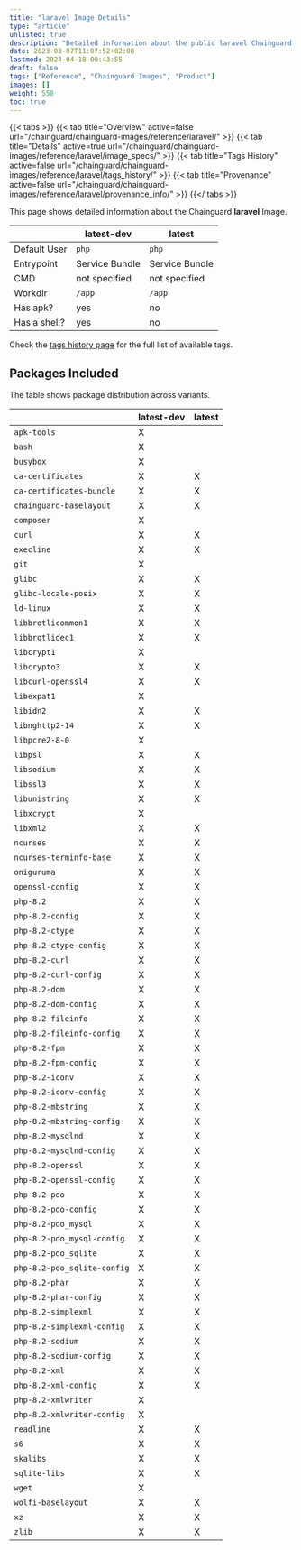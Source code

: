 ```yaml
---
title: "laravel Image Details"
type: "article"
unlisted: true
description: "Detailed information about the public laravel Chainguard Image."
date: 2023-03-07T11:07:52+02:00
lastmod: 2024-04-18 00:43:55
draft: false
tags: ["Reference", "Chainguard Images", "Product"]
images: []
weight: 550
toc: true
---
```


{{< tabs >}}
{{< tab title="Overview" active=false url="/chainguard/chainguard-images/reference/laravel/" >}}
{{< tab title="Details" active=true url="/chainguard/chainguard-images/reference/laravel/image_specs/" >}}
{{< tab title="Tags History" active=false url="/chainguard/chainguard-images/reference/laravel/tags_history/" >}}
{{< tab title="Provenance" active=false url="/chainguard/chainguard-images/reference/laravel/provenance_info/" >}}
{{</ tabs >}}

This page shows detailed information about the Chainguard **laravel** Image.

|              | latest-dev     | latest         |
|--------------|----------------|----------------|
| Default User | `php`          | `php`          |
| Entrypoint   | Service Bundle | Service Bundle |
| CMD          | not specified  | not specified  |
| Workdir      | `/app`         | `/app`         |
| Has apk?     | yes            | no             |
| Has a shell? | yes            | no             |

Check the [tags history page](/chainguard/chainguard-images/reference/laravel/tags_history/) for the full list of available tags.

## Packages Included
The table shows package distribution across variants.

|                             | latest-dev | latest |
|-----------------------------|------------|--------|
| `apk-tools`                 | X          |        |
| `bash`                      | X          |        |
| `busybox`                   | X          |        |
| `ca-certificates`           | X          | X      |
| `ca-certificates-bundle`    | X          | X      |
| `chainguard-baselayout`     | X          | X      |
| `composer`                  | X          |        |
| `curl`                      | X          | X      |
| `execline`                  | X          | X      |
| `git`                       | X          |        |
| `glibc`                     | X          | X      |
| `glibc-locale-posix`        | X          | X      |
| `ld-linux`                  | X          | X      |
| `libbrotlicommon1`          | X          | X      |
| `libbrotlidec1`             | X          | X      |
| `libcrypt1`                 | X          |        |
| `libcrypto3`                | X          | X      |
| `libcurl-openssl4`          | X          | X      |
| `libexpat1`                 | X          |        |
| `libidn2`                   | X          | X      |
| `libnghttp2-14`             | X          | X      |
| `libpcre2-8-0`              | X          |        |
| `libpsl`                    | X          | X      |
| `libsodium`                 | X          | X      |
| `libssl3`                   | X          | X      |
| `libunistring`              | X          | X      |
| `libxcrypt`                 | X          |        |
| `libxml2`                   | X          | X      |
| `ncurses`                   | X          | X      |
| `ncurses-terminfo-base`     | X          | X      |
| `oniguruma`                 | X          | X      |
| `openssl-config`            | X          | X      |
| `php-8.2`                   | X          | X      |
| `php-8.2-config`            | X          | X      |
| `php-8.2-ctype`             | X          | X      |
| `php-8.2-ctype-config`      | X          | X      |
| `php-8.2-curl`              | X          | X      |
| `php-8.2-curl-config`       | X          | X      |
| `php-8.2-dom`               | X          | X      |
| `php-8.2-dom-config`        | X          | X      |
| `php-8.2-fileinfo`          | X          | X      |
| `php-8.2-fileinfo-config`   | X          | X      |
| `php-8.2-fpm`               | X          | X      |
| `php-8.2-fpm-config`        | X          | X      |
| `php-8.2-iconv`             | X          | X      |
| `php-8.2-iconv-config`      | X          | X      |
| `php-8.2-mbstring`          | X          | X      |
| `php-8.2-mbstring-config`   | X          | X      |
| `php-8.2-mysqlnd`           | X          | X      |
| `php-8.2-mysqlnd-config`    | X          | X      |
| `php-8.2-openssl`           | X          | X      |
| `php-8.2-openssl-config`    | X          | X      |
| `php-8.2-pdo`               | X          | X      |
| `php-8.2-pdo-config`        | X          | X      |
| `php-8.2-pdo_mysql`         | X          | X      |
| `php-8.2-pdo_mysql-config`  | X          | X      |
| `php-8.2-pdo_sqlite`        | X          | X      |
| `php-8.2-pdo_sqlite-config` | X          | X      |
| `php-8.2-phar`              | X          | X      |
| `php-8.2-phar-config`       | X          | X      |
| `php-8.2-simplexml`         | X          | X      |
| `php-8.2-simplexml-config`  | X          | X      |
| `php-8.2-sodium`            | X          | X      |
| `php-8.2-sodium-config`     | X          | X      |
| `php-8.2-xml`               | X          | X      |
| `php-8.2-xml-config`        | X          | X      |
| `php-8.2-xmlwriter`         | X          |        |
| `php-8.2-xmlwriter-config`  | X          |        |
| `readline`                  | X          | X      |
| `s6`                        | X          | X      |
| `skalibs`                   | X          | X      |
| `sqlite-libs`               | X          | X      |
| `wget`                      | X          |        |
| `wolfi-baselayout`          | X          | X      |
| `xz`                        | X          | X      |
| `zlib`                      | X          | X      |

